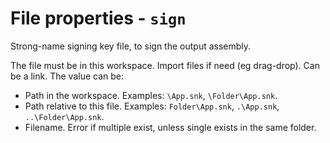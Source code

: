 # File properties - `sign`

Strong-name signing key file, to sign the output assembly.

The file must be in this workspace. Import files if need (eg drag-drop). Can be a link. The value can be:

- Path in the workspace. Examples: `\App.snk`, `\Folder\App.snk`.
- Path relative to this file. Examples: `Folder\App.snk`, `.\App.snk`, `..\Folder\App.snk`.
- Filename. Error if multiple exist, unless single exists in the same folder.